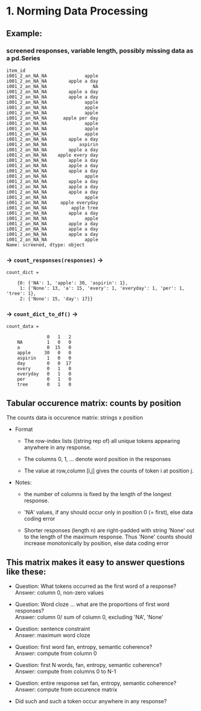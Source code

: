 # 1. Norming Data Processing

## Example:

### screened responses, variable length, possibly missing data as a pd.Series

```
item_id
i001_2_an_NA_NA              apple
i001_2_an_NA_NA        apple a day
i001_2_an_NA_NA                 NA
i001_2_an_NA_NA        apple a day
i001_2_an_NA_NA        apple a day
i001_2_an_NA_NA              apple
i001_2_an_NA_NA              apple
i001_2_an_NA_NA              apple
i001_2_an_NA_NA      apple per day
i001_2_an_NA_NA              apple
i001_2_an_NA_NA              apple
i001_2_an_NA_NA              apple
i001_2_an_NA_NA        apple a day
i001_2_an_NA_NA            aspirin
i001_2_an_NA_NA        apple a day
i001_2_an_NA_NA    apple every day
i001_2_an_NA_NA        apple a day
i001_2_an_NA_NA        apple a day
i001_2_an_NA_NA        apple a day
i001_2_an_NA_NA              apple
i001_2_an_NA_NA        apple a day
i001_2_an_NA_NA        apple a day
i001_2_an_NA_NA        apple a day
i001_2_an_NA_NA              apple
i001_2_an_NA_NA     apple everyday
i001_2_an_NA_NA         apple tree
i001_2_an_NA_NA        apple a day
i001_2_an_NA_NA              apple
i001_2_an_NA_NA        apple a day
i001_2_an_NA_NA        apple a day
i001_2_an_NA_NA        apple a day
i001_2_an_NA_NA              apple
Name: screened, dtype: object
```

### ->  `count_responses(responses)` ->


```
count_dict =
    
    {0: {'NA': 1, 'apple': 30, 'aspirin': 1},
     1: {'None': 13, 'a': 15, 'every': 1, 'everyday': 1, 'per': 1, 'tree': 1},
     2: {'None': 15, 'day': 17}}

```

### -> `count_dict_to_df()` ->

```
count_data = 
         
               0   1   2
    NA         1   0   0
    a          0  15   0
    apple     30   0   0
    aspirin    1   0   0
    day        0   0  17
    every      0   1   0
    everyday   0   1   0
    per        0   1   0
    tree       0   1   0

```


## Tabular occurence matrix: counts by position

The counts data is occurence matrix: strings x position

* Format

    * The row-index lists ((string rep of) all unique tokens appearing anywhere in any response.

    * The columns 0, 1, ... denote word position in the responses

    * The value at row,column [i,j] gives the counts of token i at position j.

* Notes: 

    * the number of columns is fixed by the length of the longest response.

    * 'NA' values, if any should occur only in position 0 (= first), else data coding error

    * Shorter responses (length n) are right-padded with string 'None' out to the length
    of the maximum response. Thus 'None' counts should increase monotonically by position, 
    else data coding error




## This matrix makes it easy to answer questions like these:

* Question: What tokens occurred as the first word of a response?  
  Answer: column 0, non-zero values
  
* Question: Word cloze ... what are the proportions of first word responses?  
  Answer: column 0/ sum of column 0, excluding 'NA', 'None'
  
* Question: sentence constraint  
  Answer: maximum word cloze
  
* Question: first word fan, entropy, semantic coherence?  
  Answer: compute from column 0
  
* Question: first N words, fan, entropy, semantic coherence?  
  Answer: compute from columns 0 to N-1

* Question: entire response set fan, entropy, semantic coherence?  
  Answer: compute from occurence matrix

* Did such and such a token occur anywhere in any response?

